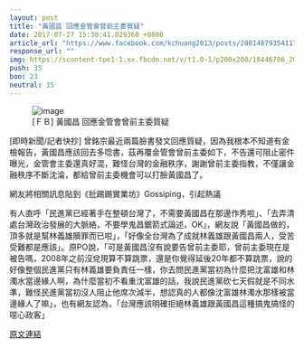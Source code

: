 ```yaml
---
layout: post
title: "黃國昌 回應金管會曾前主委質疑"
date: 2017-07-27 15:30:41.029360 +0800
article_url: "https://www.facebook.com/kchuang2013/posts/2081487935411715"
response_url: ""
img: https://scontent-tpe1-1.xx.fbcdn.net/v/t1.0-1/p200x200/18446706_2040396506187525_8125506725031872370_n.jpg?oh=6c44c55c1dbc077d272e607c5fa64de8&oe=5A02F6FF
push: 35
boo: 23
neutral: 35
---
```


<figure>
<img src="https://scontent-tpe1-1.xx.fbcdn.net/v/t1.0-1/p200x200/18446706_2040396506187525_8125506725031872370_n.jpg?oh=6c44c55c1dbc077d272e607c5fa64de8&oe=5A02F6FF" alt="image">
<figcaption>
[ＦＢ] 黃國昌 回應金管會曾前主委質疑
</figcaption>
</figure>

[即時新聞/記者快抄] 曾銘宗最近兩篇臉書發文回應質疑，因為我根本不知道有金檢報告，黃國昌應該回去多唸書，茲再覆金管會曾前主委如下，不告還可阻止密件曝光，金管會主委還真好混，難怪台灣的金融秩序，謝謝曾前主委指教，不僅讓金融秩序不斷沈淪，都給曾前主委機會可以打臉黃國昌了。

網友將相關訊息貼到《批踢踢實業坊》Gossiping，引起熱議

有人直呼「民進黨已經著手在整頓台灣了，不需要黃國昌在那邊作秀啦」、「去弄清處台灣政治發展的大脈絡，不要學鬼昌鋸箭式論述，OK」，網友說「黃國昌做的，頂多就是幫林義雄贖罪而已啦」，「好像全台灣為了成就林義雄跟黃國昌兩人，受苦受難都是應該」。原PO說，「可是黃國昌沒有說要告曾前主委耶，曾前主委現在是被告嗎，2008年之前沒兌現算不算跳票，還是你覺得延後20年都不算跳票，說的好像整個民進黨只有林義雄要負責任一樣，你去問民進黨當初為什麼把沈富雄和林濁水當邊緣人啊，為什麼當初不看重沈富雄的話，我說民進黨砍七天假就是不同水準，難怪民進黨當初沒人阻止他席次減半，想認真的人都像沈富雄林濁水那樣被當邊緣人了嘛」，也有網友認為，「台灣應該明確拒絕林義雄跟黃國昌這種搞鬼搞怪的噁心政客」

<a href = "https://www.ptt.cc/bbs/Gossiping/M.1501127241.A.548.html">原文連結</a>

